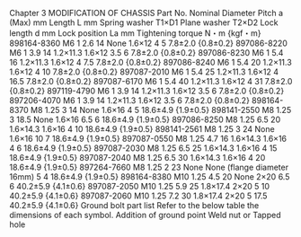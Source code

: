 Chapter 3
MODIFICATION OF CHASSIS
Part No. Nominal 
Diameter Pitch a (Max)
mm
Length
L  mm
Spring washer
T1×D1
Plane washer
T2×D2
Lock length
d   mm
Lock position
La  mm
Tightening torque
N・m {kgf・m}
898164-8360 M6 1 2.6 14 None 1.6×12 4 5 7.8±2.0 {0.8±0.2}
897086-8220 M6 1 3.9 14 1.2×11.3 1.6×12 3.5 6 7.8±2.0 {0.8±0.2}
897086-8230 M6 1 5.4 16 1.2×11.3 1.6×12 4 7.5 7.8±2.0 {0.8±0.2}
897086-8240 M6 1 5.4 20 1.2×11.3 1.6×12 4 10 7.8±2.0 {0.8±0.2}
897087-2010 M6 1 5.4 25 1.2×11.3 1.6×12 4 16.5 7.8±2.0 {0.8±0.2}
897087-6170 M6 1 5.4 40 1.2×11.3 1.6×12 4 31 7.8±2.0 {0.8±0.2}
897119-4790 M6 1 3.9 14 1.2×11.3 1.6×12 3.5 6 7.8±2.0 {0.8±0.2}
897206-4070 M6 1 3.9 14 1.2×11.3 1.6×12 3.5 6 7.8±2.0 {0.8±0.2}
898164-8370 M8 1.25 3 14 None 1.6×16 4 5 18.6±4.9 {1.9±0.5}
898141-2550 M8 1.25 3 18.5 None 1.6×16 6.5 6 18.6±4.9 {1.9±0.5}
897086-8250 M8 1.25 6.5 20 1.6×14.3 1.6×16 4 10 18.6±4.9 {1.9±0.5}
898141-2561 M8 1.25 3 24 None 1.6×16 10 7 18.6±4.9 {1.9±0.5}
897087-0550 M8 1.25 4.7 16 1.6×14.3 1.6×16 4 6 18.6±4.9 {1.9±0.5}
897087-2030 M8 1.25 6.5 25 1.6×14.3 1.6×16 4 15 18.6±4.9 {1.9±0.5}
897087-2040 M8 1.25 6.5 30 1.6×14.3 1.6×16 4 20 18.6±4.9 {1.9±0.5}
897264-7660 M8 1.25 2 23 None
None
(flange diameter 
16mm)
5 4 18.6±4.9 {1.9±0.5}
898164-8380 M10 1.25 4.5 20 None 2×20 6.5 6 40.2±5.9 {4.1±0.6}
897087-2050 M10 1.25 5.9 25 1.8×17.4 2×20 5 10 40.2±5.9 {4.1±0.6}
897087-2060 M10 1.25 7.2 30 1.8×17.4 2×20 5 17.5 40.2±5.9 {4.1±0.6}
Ground bolt part list
Refer to the below table the 
dimensions of each symbol.
Addition of ground point
Weld nut or Tapped hole